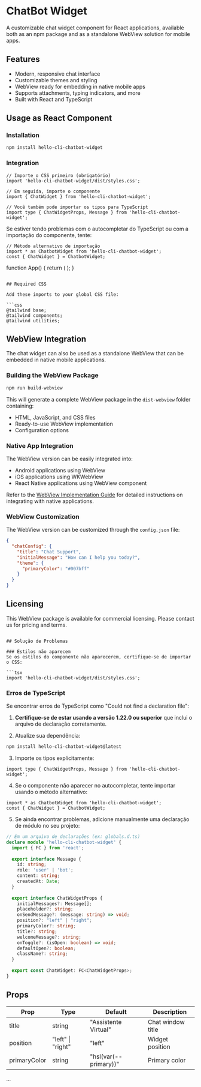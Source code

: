 # ChatBot Widget

A customizable chat widget component for React applications, available both as an npm package and as a standalone WebView solution for mobile apps.

## Features

- Modern, responsive chat interface
- Customizable themes and styling
- WebView ready for embedding in native mobile apps
- Supports attachments, typing indicators, and more
- Built with React and TypeScript

## Usage as React Component

### Installation

```bash
npm install hello-cli-chatbot-widget
```

### Integration

```tsx
// Importe o CSS primeiro (obrigatório)
import 'hello-cli-chatbot-widget/dist/styles.css';

// Em seguida, importe o componente
import { ChatWidget } from 'hello-cli-chatbot-widget';

// Você também pode importar os tipos para TypeScript
import type { ChatWidgetProps, Message } from 'hello-cli-chatbot-widget';
```

Se estiver tendo problemas com o autocompletar do TypeScript ou com a importação do componente, tente:

```tsx
// Método alternativo de importação
import * as ChatbotWidget from 'hello-cli-chatbot-widget';
const { ChatWidget } = ChatbotWidget;
```

function App() {
  return (
    <ChatWidget 
      title="Chat Support"
      welcomeMessage="How can I help you today?"
      position="right"
      primaryColor="#007bff"
    />
  );
}
```

## Required CSS

Add these imports to your global CSS file:

```css
@tailwind base;
@tailwind components;
@tailwind utilities;
```

## WebView Integration

The chat widget can also be used as a standalone WebView that can be embedded in native mobile applications.

### Building the WebView Package

```bash
npm run build-webview
```

This will generate a complete WebView package in the `dist-webview` folder containing:
- HTML, JavaScript, and CSS files
- Ready-to-use WebView implementation
- Configuration options

### Native App Integration

The WebView version can be easily integrated into:
- Android applications using WebView
- iOS applications using WKWebView
- React Native applications using WebView component

Refer to the [WebView Implementation Guide](webview/IMPLEMENTACAO.md) for detailed instructions on integrating with native applications.

### WebView Customization

The WebView version can be customized through the `config.json` file:

```json
{
  "chatConfig": {
    "title": "Chat Support",
    "initialMessage": "How can I help you today?",
    "theme": {
      "primaryColor": "#007bff"
    }
  }
}
```

## Licensing

This WebView package is available for commercial licensing. Please contact us for pricing and terms.
```

## Solução de Problemas

### Estilos não aparecem
Se os estilos do componente não aparecerem, certifique-se de importar o CSS:

```tsx
import 'hello-cli-chatbot-widget/dist/styles.css';
```

### Erros de TypeScript
Se encontrar erros de TypeScript como "Could not find a declaration file":

1. **Certifique-se de estar usando a versão 1.22.0 ou superior** que inclui o arquivo de declaração corretamente.

2. Atualize sua dependência:
```bash
npm install hello-cli-chatbot-widget@latest
```

3. Importe os tipos explicitamente:
```tsx
import type { ChatWidgetProps, Message } from 'hello-cli-chatbot-widget';
```

4. Se o componente não aparecer no autocompletar, tente importar usando o método alternativo:
```tsx
import * as ChatbotWidget from 'hello-cli-chatbot-widget';
const { ChatWidget } = ChatbotWidget;
```

5. Se ainda encontrar problemas, adicione manualmente uma declaração de módulo no seu projeto:
```ts
// Em um arquivo de declarações (ex: globals.d.ts)
declare module 'hello-cli-chatbot-widget' {
  import { FC } from 'react';
  
  export interface Message {
    id: string;
    role: 'user' | 'bot';
    content: string;
    createdAt: Date;
  }
  
  export interface ChatWidgetProps {
    initialMessages?: Message[];
    placeholder?: string;
    onSendMessage?: (message: string) => void;
    position?: "left" | "right";
    primaryColor?: string;
    title?: string;
    welcomeMessage?: string;
    onToggle?: (isOpen: boolean) => void;
    defaultOpen?: boolean;
    className?: string;
  }
  
  export const ChatWidget: FC<ChatWidgetProps>;
}
```

## Props

| Prop | Type | Default | Description |
|------|------|---------|-------------|
| title | string | "Assistente Virtual" | Chat window title |
| position | "left" \| "right" | "left" | Widget position |
| primaryColor | string | "hsl(var(--primary))" | Primary color |
...